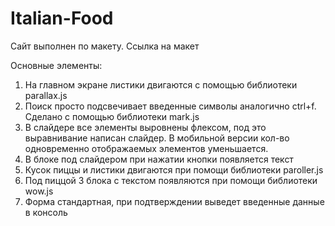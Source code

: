 # Italian-Food
Сайт выполнен по макету. Ссылка на макет

Основные элементы:

1. На главном экране листики двигаются с помощью библиотеки parallax.js
2. Поиск просто подсвечивает введенные символы аналогично ctrl+f. Сделано с помощью библиотеки mark.js
3. В слайдере все элементы выровнены флексом, под это выравнивание написан слайдер. В мобильной версии кол-во одновременно отображаемых элементов уменьшается.
4. В блоке под слайдером при нажатии кнопки появляется текст
5. Кусок пиццы и листики двигаются при помощи библиотеки paroller.js
6. Под пиццой 3 блока с текстом появляются при помощи библиотеки wow.js
7. Форма стандартная, при подтверждении выведет введенные данные в консоль
